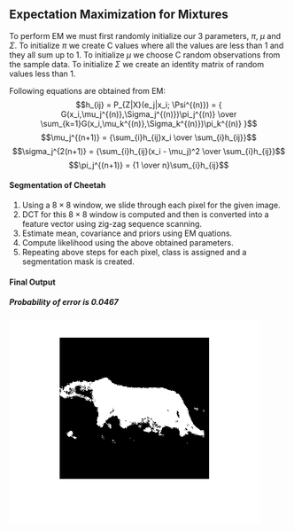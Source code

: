 ## Expectation Maximization for Mixtures
To perform EM we must first randomly initialize our 3 parameters, $\pi$, $\mu$ and $\Sigma$. To initialize $\pi$ we create C values where all the values are less than 1 and they all sum up to 1. To initialize $\mu$ we choose C random observations from the sample data. To initialize $\Sigma$ we create an identity matrix of random values less than 1.

Following equations are obtained from EM:
$$h_{ij} = P_{Z|X}(e_j|x_i; \Psi^{(n)}) = { G(x_i,\mu_j^{(n)},\Sigma_j^{(n)})\pi_j^{(n)} \over \sum_{k=1}G(x_i,\mu_k^{(n)},\Sigma_k^{(n)})\pi_k^{(n)} }$$
$$\mu_j^{(n+1)} = {\sum_{i}h_{ij}x_i \over \sum_{i}h_{ij}}$$
$$\sigma_j^{2(n+1)} = {\sum_{i}h_{ij}(x_i - \mu_j)^2 \over \sum_{i}h_{ij}}$$
$$\pi_j^{(n+1)} = {1 \over n}\sum_{i}h_{ij}$$


#### Segmentation of Cheetah
1. Using a $8\times8$ window, we slide through each pixel for the given image.
2. DCT for this $8\times8$ window is computed and then is converted into a feature vector using zig-zag sequence scanning.
3. Estimate mean, covariance and priors using EM quations.
4. Compute likelihood using the above obtained parameters.
5. Repeating above steps for each pixel, class is assigned and a segmentation mask is created.
#### Final Output
##### Probability of error is 0.0467
![em](results/em.png)